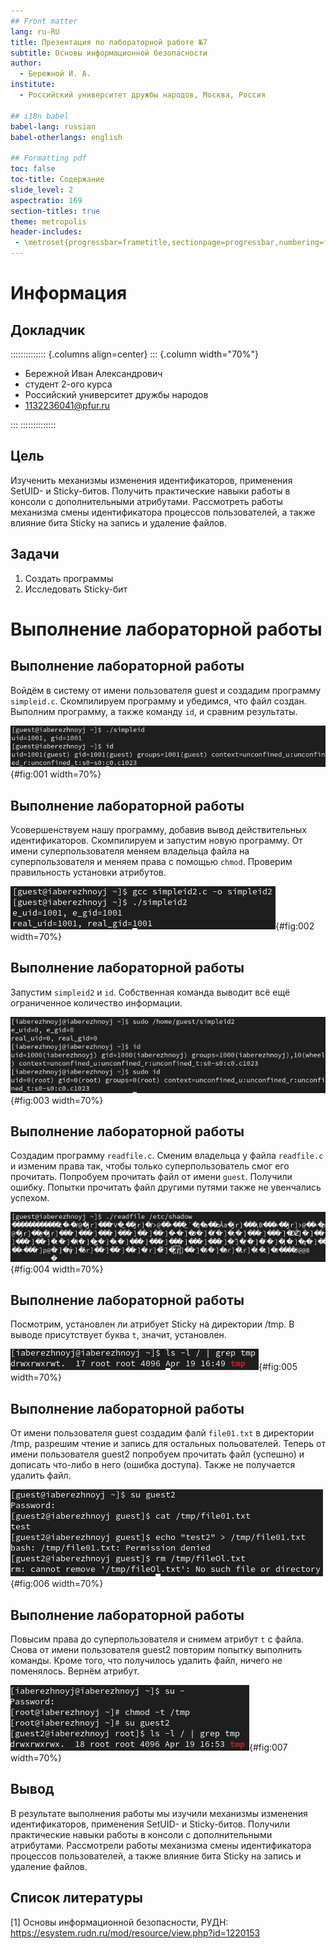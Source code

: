 ```yaml
---
## Front matter
lang: ru-RU
title: Презентация по лабораторной работе №7
subtitle: Основы информационной безопасности
author:
  - Бережной И. А.
institute:
  - Российский университет дружбы народов, Москва, Россия

## i18n babel
babel-lang: russian
babel-otherlangs: english

## Formatting pdf
toc: false
toc-title: Содержание
slide_level: 2
aspectratio: 169
section-titles: true
theme: metropolis
header-includes:
 - \metroset{progressbar=frametitle,sectionpage=progressbar,numbering=fraction}
---
```


# Информация

## Докладчик

:::::::::::::: {.columns align=center}
::: {.column width="70%"}

  * Бережной Иван Александрович
  * студент 2-ого курса
  * Российский университет дружбы народов
  * [1132236041@pfur.ru](mailto:1132236041@pfur.ru)

:::
::::::::::::::

## Цель

Изученить механизмы изменения идентификаторов, применения SetUID- и Sticky-битов. Получить практические навыки работы в консоли с дополнительными атрибутами. Рассмотреть работы механизма смены идентификатора процессов пользователей, а также влияние бита Sticky на запись и удаление файлов.

## Задачи

1. Создать программы
2. Исследовать Sticky-бит
	
# Выполнение лабораторной работы

## Выполнение лабораторной работы
Войдём в систему от имени пользователя guest и создадим программу `simpleid.c`. Скомпилируем программу и убедимся, что файл создан. Выполним программу, а также команду `id`, и сравним результаты.

![Сравнение simpleid и команды id](image/5.png){#fig:001 width=70%}

## Выполнение лабораторной работы
Усовершенствуем нашу программу, добавив вывод действительных идентификаторов. Скомпилируем и запустим новую программу. От имени суперпользователя меняем владельца файла на суперпользователя и меняем права с помощью `chmod`. Проверим правильность установки атрибутов.

![Запуск simpleid2](image/7.png){#fig:002 width=70%}

## Выполнение лабораторной работы
Запустим `simpleid2` и `id`. Собственная команда выводит всё ещё ограниченное количество информации.

![Запуск simpleid2 и id после смены прав](image/10.png){#fig:003 width=70%}

## Выполнение лабораторной работы
Создадим программу `readfile.c`. Сменим владельца у файла `readfile.c` и изменим права так, чтобы только суперпользователь смог его прочитать. Попробуем прочитать файл от имени `guest`. Получили ошибку. Попытки прочитать файл другими путями также не увенчались успехом.

![Неудачные попытки чтения readfile.c](image/15.png){#fig:004 width=70%}

## Выполнение лабораторной работы
Посмотрим, установлен ли атрибует Sticky на директории /tmp. В выводе присутствует буква `t`, значит, установлен.

![Проверка Sticky-бита в /tmp](image/16.png){#fig:005 width=70%}

## Выполнение лабораторной работы
От имени пользователя guest создадим фалй `file01.txt` в директории /tmp, разрешим чтение и запись для остальных польователей. Теперь от имени пользователя guest2 попробуем прочитать файл (успешно) и дописать что-либо в него (ошибка доступа). Также не получается удалить файл.

![Попытка записи и удаления file01.txt от guest2](image/18.png){#fig:006 width=70%}

## Выполнение лабораторной работы
Повысим права до суперпользователя и снимем атрибут `t` с файла. Снова от имени пользователя guest2 повторим попытку выполнить команды. Кроме того, что получилось удалить файл, ничего не поменялось. Вернём атрибут.

![Снятие Sticky-бита с /tmp](image/19.png){#fig:007 width=70%}

## Вывод

В результате выполнения работы мы изучили механизмы изменения идентификаторов, применения SetUID- и Sticky-битов. Получили практические навыки работы в консоли с дополнительными атрибутами. Рассмотрели работы механизма смены идентификатора процессов пользователей, а также влияние бита Sticky на запись и удаление файлов.

## Список литературы

[1] Основы информационной безопасности, РУДН: https://esystem.rudn.ru/mod/resource/view.php?id=1220153
